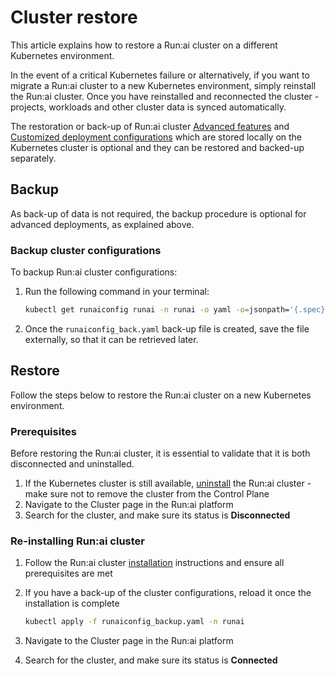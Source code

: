 # Cluster restore

This article explains how to restore a Run:ai cluster on a different Kubernetes environment.

In the event of a critical Kubernetes failure or alternatively, if you want to migrate a Run:ai cluster to a new Kubernetes environment, simply reinstall the Run:ai cluster. Once you have reinstalled and reconnected the cluster - projects, workloads and other cluster data is synced automatically.

The restoration or back-up of Run:ai cluster [Advanced features](../advanced-setup/advanced-cluster-configurations.md) and [Customized deployment configurations](../../saas/cluster-installation/customized-installation.md) which are stored locally on the Kubernetes cluster is optional and they can be restored and backed-up separately.

## Backup

As back-up of data is not required, the backup procedure is optional for advanced deployments, as explained above.

### Backup cluster configurations

To backup Run:ai cluster configurations:

1.  Run the following command in your terminal:

    ```bash
    kubectl get runaiconfig runai -n runai -o yaml -o=jsonpath='{.spec}' > runaiconfig_backup.yaml
    ```
2. Once the `runaiconfig_back.yaml` back-up file is created, save the file externally, so that it can be retrieved later.

## Restore

Follow the steps below to restore the Run:ai cluster on a new Kubernetes environment.

### Prerequisites

Before restoring the Run:ai cluster, it is essential to validate that it is both disconnected and uninstalled.

1. If the Kubernetes cluster is still available, [uninstall](../../saas/cluster-installation/uninstall.md) the Run:ai cluster - make sure not to remove the cluster from the Control Plane
2. Navigate to the Cluster page in the Run:ai platform
3. Search for the cluster, and make sure its status is **Disconnected**

### Re-installing Run:ai cluster

1. Follow the Run:ai cluster [installation](../../saas/cluster-installation/install-using-helm.md) instructions and ensure all prerequisites are met
2.  If you have a back-up of the cluster configurations, reload it once the installation is complete

    ```bash
    kubectl apply -f runaiconfig_backup.yaml -n runai
    ```
3. Navigate to the Cluster page in the Run:ai platform
4. Search for the cluster, and make sure its status is **Connected**
